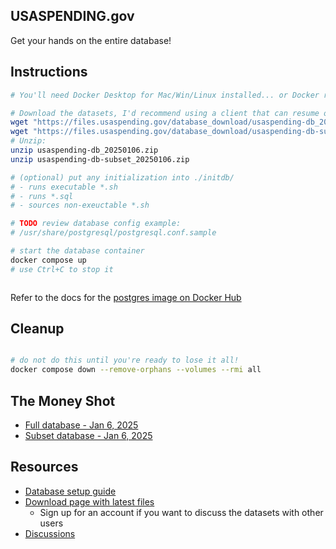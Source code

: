 ## USASPENDING.gov

Get your hands on the entire database!

## Instructions

```sh
# You'll need Docker Desktop for Mac/Win/Linux installed... or Docker running somewhere you can access.

# Download the datasets, I'd recommend using a client that can resume on failures... or just wget it:
wget "https://files.usaspending.gov/database_download/usaspending-db_20250106.zip"
wget "https://files.usaspending.gov/database_download/usaspending-db-subset_20250106.zip"
# Unzip:
unzip usaspending-db_20250106.zip
unzip usaspending-db-subset_20250106.zip

# (optional) put any initialization into ./initdb/
# - runs executable *.sh 
# - runs *.sql
# - sources non-exeuctable *.sh

# TODO review database config example:
# /usr/share/postgresql/postgresql.conf.sample

# start the database container
docker compose up
# use Ctrl+C to stop it



```

Refer to the docs for the [postgres image on Docker Hub](https://hub.docker.com/_/postgres) 

## Cleanup

```sh

# do not do this until you're ready to lose it all!
docker compose down --remove-orphans --volumes --rmi all

```

## The Money Shot

- [Full database - Jan 6, 2025](https://files.usaspending.gov/database_download/usaspending-db_20250106.zip)
- [Subset database - Jan 6, 2025](https://files.usaspending.gov/database_download/usaspending-db-subset_20250106.zip)

## Resources

- [Database setup guide](https://files.usaspending.gov/database_download/usaspending-db-setup.pdf)
- [Download page with latest files](https://onevoicecrm.my.site.com/usaspending/s/database-download)
  - Sign up for an account if you want to discuss the datasets with other users
- [Discussions](https://onevoicecrm.my.site.com/usaspending/s/)

